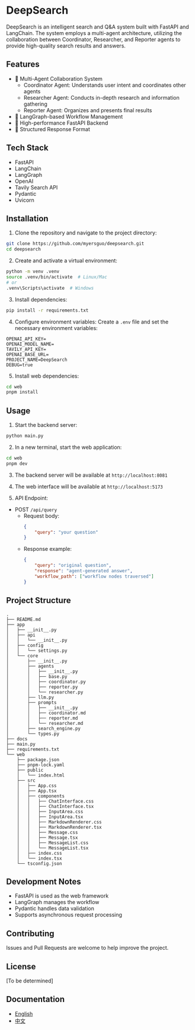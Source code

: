 # DeepSearch

DeepSearch is an intelligent search and Q&A system built with FastAPI and LangChain. The system employs a multi-agent architecture, utilizing the collaboration between Coordinator, Researcher, and Reporter agents to provide high-quality search results and answers.

## Features

- 🤖 Multi-Agent Collaboration System
  - Coordinator Agent: Understands user intent and coordinates other agents
  - Researcher Agent: Conducts in-depth research and information gathering
  - Reporter Agent: Organizes and presents final results
- 🔄 LangGraph-based Workflow Management
- 🚀 High-performance FastAPI Backend
- 📝 Structured Response Format

## Tech Stack

- FastAPI
- LangChain
- LangGraph
- OpenAI
- Tavily Search API
- Pydantic
- Uvicorn

## Installation

1. Clone the repository and navigate to the project directory:
```bash
git clone https://github.com/myersguo/deepsearch.git
cd deepsearch
```

2. Create and activate a virtual environment:
```bash
python -m venv .venv
source .venv/bin/activate  # Linux/Mac
# or
.venv\Scripts\activate  # Windows
```

3. Install dependencies:
```bash
pip install -r requirements.txt
```

4. Configure environment variables:
Create a `.env` file and set the necessary environment variables:
```
OPENAI_API_KEY=
OPENAI_MODEL_NAME=
TAVILY_API_KEY=
OPENAI_BASE_URL=
PROJECT_NAME=DeepSearch
DEBUG=true
```

5. Install web dependencies:
```bash
cd web
pnpm install
```

## Usage

1. Start the backend server:
```bash
python main.py
```

2. In a new terminal, start the web application:
```bash
cd web
pnpm dev
```

3. The backend server will be available at `http://localhost:8081`
4. The web interface will be available at `http://localhost:5173`

5. API Endpoint:
- POST `/api/query`
  - Request body:
    ```json
    {
        "query": "your question"
    }
    ```
  - Response example:
    ```json
    {
        "query": "original question",
        "response": "agent-generated answer",
        "workflow_path": ["workflow nodes traversed"]
    }
    ```

## Project Structure

```
.
├── README.md
├── app
│   ├── __init__.py
│   ├── api
│   │   └── __init__.py
│   ├── config
│   │   └── settings.py
│   └── core
│       ├── __init__.py
│       ├── agents
│       │   ├── __init__.py
│       │   ├── base.py
│       │   ├── coordinator.py
│       │   ├── reporter.py
│       │   └── researcher.py
│       ├── llm.py
│       ├── prompts
│       │   ├── __init__.py
│       │   ├── coordinator.md
│       │   ├── reporter.md
│       │   └── researcher.md
│       ├── search_engine.py
│       └── types.py
├── docs
├── main.py
├── requirements.txt
└── web
    ├── package.json
    ├── pnpm-lock.yaml
    ├── public
    │   └── index.html
    ├── src
    │   ├── App.css
    │   ├── App.tsx
    │   ├── components
    │   │   ├── ChatInterface.css
    │   │   ├── ChatInterface.tsx
    │   │   ├── InputArea.css
    │   │   ├── InputArea.tsx
    │   │   ├── MarkdownRenderer.css
    │   │   ├── MarkdownRenderer.tsx
    │   │   ├── Message.css
    │   │   ├── Message.tsx
    │   │   ├── MessageList.css
    │   │   └── MessageList.tsx
    │   ├── index.css
    │   └── index.tsx
    └── tsconfig.json
```

## Development Notes

- FastAPI is used as the web framework
- LangGraph manages the workflow
- Pydantic handles data validation
- Supports asynchronous request processing

## Contributing

Issues and Pull Requests are welcome to help improve the project.

## License

[To be determined]

## Documentation

- [English](README.md)
- [中文](docs/README.zh-CN.md)
